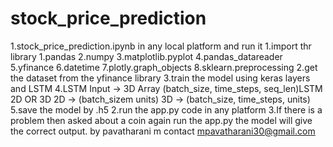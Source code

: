 # stock_price_prediction

1.stock_price_prediction.ipynb in any local platform and run it
    1.import thr library
        1.pandas
        2.numpy
        3.matplotlib.pyplot
        4.pandas_datareader
        5.yfinance 
        6.datetime
        7.plotly.graph_objects
        8.sklearn.preprocessing
    2.get the dataset from the yfinance library 
    3.train the model using keras layers and LSTM
    4.LSTM Input -> 3D Array (batch_size, time_steps, seq_len)LSTM 2D OR 3D
        2D -> (batch_sizem units)
        3D -> (batch_size, time_steps, units)
    5.save the model by .h5
2.run the app.py code in any platform 
3.If there is a problem then asked about a coin again run the app.py the model will give the correct output.
by pavatharani m
contact mpavatharani30@gmail.com
